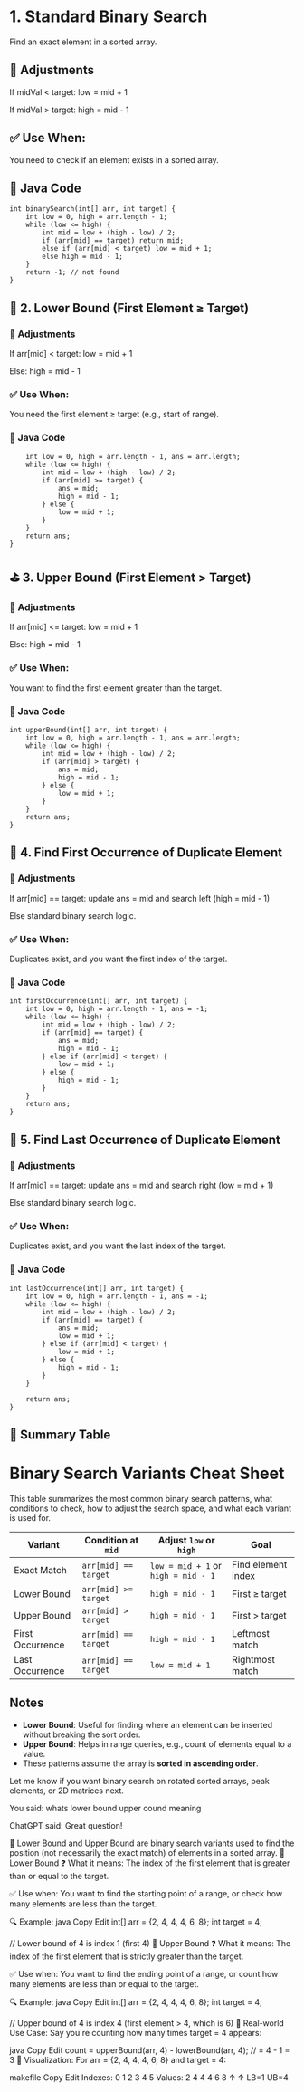 # 1. Standard Binary Search
Find an exact element in a sorted array.

## 🔧 Adjustments
If midVal < target: low = mid + 1

If midVal > target: high = mid - 1

## ✅ Use When:
You need to check if an element exists in a sorted array.

## 🧠 Java Code

```
int binarySearch(int[] arr, int target) {
    int low = 0, high = arr.length - 1;
    while (low <= high) {
        int mid = low + (high - low) / 2;
        if (arr[mid] == target) return mid;
        else if (arr[mid] < target) low = mid + 1;
        else high = mid - 1;
    }
    return -1; // not found
}

```
## 🧭 2. Lower Bound (First Element ≥ Target)
### 🔧 Adjustments
If arr[mid] < target: low = mid + 1

Else: high = mid - 1

### ✅ Use When:
You need the first element ≥ target (e.g., start of range).

### 🧠 Java Code
```int lowerBound(int[] arr, int target) {
    int low = 0, high = arr.length - 1, ans = arr.length;
    while (low <= high) {
        int mid = low + (high - low) / 2;
        if (arr[mid] >= target) {
            ans = mid;
            high = mid - 1;
        } else {
            low = mid + 1;
        }
    }
    return ans;
}
```

## ⛳ 3. Upper Bound (First Element > Target)

### 🔧 Adjustments
If arr[mid] <= target: low = mid + 1

Else: high = mid - 1

### ✅ Use When:
You want to find the first element greater than the target.

### 🧠 Java Code

```
int upperBound(int[] arr, int target) {
    int low = 0, high = arr.length - 1, ans = arr.length;
    while (low <= high) {
        int mid = low + (high - low) / 2;
        if (arr[mid] > target) {
            ans = mid;
            high = mid - 1;
        } else {
            low = mid + 1;
        }
    }
    return ans;
}
```

## 🔁 4. Find First Occurrence of Duplicate Element
### 🔧 Adjustments
If arr[mid] == target: update ans = mid and search left (high = mid - 1)

Else standard binary search logic.

### ✅ Use When:
Duplicates exist, and you want the first index of the target.

### 🧠 Java Code

```
int firstOccurrence(int[] arr, int target) {
    int low = 0, high = arr.length - 1, ans = -1;
    while (low <= high) {
        int mid = low + (high - low) / 2;
        if (arr[mid] == target) {
            ans = mid;
            high = mid - 1;
        } else if (arr[mid] < target) {
            low = mid + 1;
        } else {
            high = mid - 1;
        }
    }
    return ans;
}
```

## 🧮 5. Find Last Occurrence of Duplicate Element
### 🔧 Adjustments
If arr[mid] == target: update ans = mid and search right (low = mid + 1)

Else standard binary search logic.

### ✅ Use When:
Duplicates exist, and you want the last index of the target.

### 🧠 Java Code
```
int lastOccurrence(int[] arr, int target) {
    int low = 0, high = arr.length - 1, ans = -1;
    while (low <= high) {
        int mid = low + (high - low) / 2;
        if (arr[mid] == target) {
            ans = mid;
            low = mid + 1;
        } else if (arr[mid] < target) {
            low = mid + 1;
        } else {
            high = mid - 1;
        }
    }
   
    return ans;
}
```

## 🎯 Summary Table

# Binary Search Variants Cheat Sheet

This table summarizes the most common binary search patterns, what conditions to check, how to adjust the search space, and what each variant is used for.

| Variant           | Condition at `mid`       | Adjust `low` or `high`        | Goal                  |
|-------------------|---------------------------|-------------------------------|------------------------|
| Exact Match       | `arr[mid] == target`      | `low = mid + 1` or `high = mid - 1` | Find element index     |
| Lower Bound       | `arr[mid] >= target`      | `high = mid - 1`              | First ≥ target         |
| Upper Bound       | `arr[mid] > target`       | `high = mid - 1`              | First > target         |
| First Occurrence  | `arr[mid] == target`      | `high = mid - 1`              | Leftmost match         |
| Last Occurrence   | `arr[mid] == target`      | `low = mid + 1`               | Rightmost match        |

## Notes

- **Lower Bound**: Useful for finding where an element can be inserted without breaking the sort order.
- **Upper Bound**: Helps in range queries, e.g., count of elements equal to a value.
- These patterns assume the array is **sorted in ascending order**.


Let me know if you want binary search on rotated sorted arrays, peak elements, or 2D matrices next.








You said:
whats lower bound upper cound meaning


ChatGPT said:
Great question!

📌 Lower Bound and Upper Bound are binary search variants used to find the position (not necessarily the exact match) of elements in a sorted array.
🔽 Lower Bound
❓ What it means:
The index of the first element that is greater than or equal to the target.

✅ Use when:
You want to find the starting point of a range, or check how many elements are less than the target.

🔍 Example:
java
Copy
Edit
int[] arr = {2, 4, 4, 4, 6, 8};
int target = 4;

// Lower bound of 4 is index 1 (first 4)
🔼 Upper Bound
❓ What it means:
The index of the first element that is strictly greater than the target.

✅ Use when:
You want to find the ending point of a range, or count how many elements are less than or equal to the target.

🔍 Example:
java
Copy
Edit
int[] arr = {2, 4, 4, 4, 6, 8};
int target = 4;

// Upper bound of 4 is index 4 (first element > 4, which is 6)
🔁 Real-world Use Case:
Say you're counting how many times target = 4 appears:

java
Copy
Edit
count = upperBound(arr, 4) - lowerBound(arr, 4);
// = 4 - 1 = 3
🧠 Visualization:
For arr = {2, 4, 4, 4, 6, 8} and target = 4:

makefile
Copy
Edit
Indexes:      0  1  2  3  4  5
Values:       2  4  4  4  6  8
                 ↑     ↑
              LB=1   UB=4
